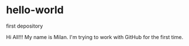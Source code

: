 # hello-world
first depository

Hi All!!!
My name is Milan. I'm trying to work with GitHub for the first time.
